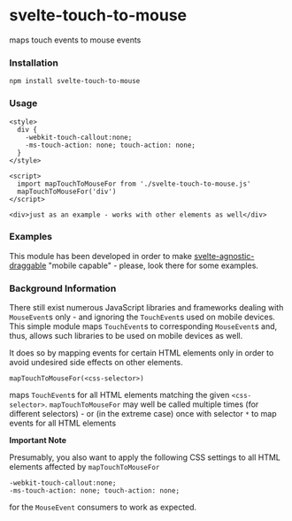 # svelte-touch-to-mouse #

maps touch events to mouse events

### Installation ###

```
npm install svelte-touch-to-mouse
```

### Usage ###

```
<style>
  div {
    -webkit-touch-callout:none;
    -ms-touch-action: none; touch-action: none;
  }
</style>

<script>
  import mapTouchToMouseFor from './svelte-touch-to-mouse.js'
  mapTouchToMouseFor('div')
</script>

<div>just as an example - works with other elements as well</div>
```

### Examples ###

This module has been developed in order to make [svelte-agnostic-draggable](https://github.com/rozek/svelte-agnostic-draggable) "mobile capable" - please, look there for some examples.

### Background Information ###

There still exist numerous JavaScript libraries and frameworks dealing with `MouseEvent`s only - and ignoring the `TouchEvent`s used on mobile devices. This simple module maps `TouchEvent`s to corresponding `MouseEvent`s and, thus, allows such libraries to be used on mobile devices as well.

It does so by mapping events for certain HTML elements only in order to avoid undesired side effects on other elements.

`mapTouchToMouseFor(<css-selector>)`

maps `TouchEvent`s for all HTML elements matching the given `<css-selector>`. `mapTouchToMouseFor` may well be called multiple times (for different selectors) - or (in the extreme case) once with selector `*` to map events for all HTML elements

**Important Note**

Presumably, you also want to apply the following CSS settings to all HTML elements affected by `mapTouchToMouseFor`

```
-webkit-touch-callout:none;
-ms-touch-action: none; touch-action: none;
```

for the `MouseEvent` consumers to work as expected.
